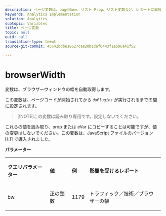 ```yaml
---
description: ページ変数は、pageName、リスト Prop、リスト変数など、レポートに直接入力されます。
keywords: Analytics Implementation
solution: Analytics
subtopic: Variables
title: ページ変数
topic: null
uuid: null
translation-type: tm+mt
source-git-commit: 45642bdbe18627caa20b1def6443f1e596a41f52

---
```




# browserWidth

 変数は、ブラウザーウィンドウの幅を自動取得します。

<!-- 

browserwidth.xml

 -->

この変数は、ページコードが開始されてから *`doPlugins`* が実行されるまでの間に設定されます。

> [!NOTE]この変数は読み取り専用です。設定しないでください。

これらの値を読み取り、prop または eVar にコピーすることは可能ですが、値の変更はしないでください。この変数は、JavaScript ファイルのバージョン H.11 で導入されました。

**パラメーター**

<table id="table_B70F279A8CD240328520E5BD889806BD"> 
 <tbody> 
  <tr> 
   <td> <p> <b>クエリパラメーター</b> </p> </td> 
   <td> <p> <b>値</b> </p> </td> 
   <td> <p> <b>例</b> </p> </td> 
   <td> <p> <b>影響を受けるレポート</b> </p> </td> 
  </tr> 
  <tr> 
   <td> <p>bw </p> </td> 
   <td> <p>正の整数 </p> </td> 
   <td> <p>1179 </p> </td> 
   <td> <p>トラフィック／技術／ブラウザーの幅 </p> </td> 
  </tr> 
 </tbody> 
</table>
